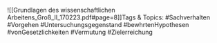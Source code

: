 
![[Grundlagen des wissenschaftlichen Arbeitens_Groß_II_170223.pdf#page=8]]Tags & Topics:
   #Sachverhalten
   #Vorgehen
   #Untersuchungsgegenstand
   #bewhrtenHypothesen
   #vonGesetzlichkeiten
   #Vermutung
   #Zielerreichung